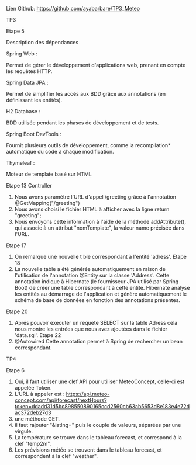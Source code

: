 Lien Github: https://github.com/ayabarbare/TP3_Meteo

TP3

Etape 5 

Description des dépendances

Spring Web :

Permet de gérer le développement d'applications web, prenant en compte les requêtes HTTP.

Spring Data JPA :

Permet de simplifier les accès aux BDD grâce aux annotations (en définissant les entités).

H2 Database :

BDD utilisée pendant les phases de développement et de tests.

Spring Boot DevTools :

Fournit plusieurs outils de développement, comme la recompilation* automatique du code à chaque modification.

Thymeleaf :

Moteur de template basé sur HTML

Etape 13 
Controller
1. Nous avons paramétré l'URL d'appel /greeting grâce à l'annotation @GetMapping("/greeting")
2. Nous avons choisi le fichier HTML à afficher avec la ligne  return "greeting";
3. Nous envoyons cette information à l'aide de la méthode addAttribute(), qui associe à un attribut "nomTemplate",
la valeur name précisée dans l'URL.

Etape 17
1. On remarque une nouvelle t    ble correspondant à l'entité 'adress'.
Etape 18
1. La nouvelle table a été générée automatiquement en raison de l'utilisation de l'annotation @Entity sur la classe 'Address'. 
Cette annotation indique à Hibernate (le fournisseur JPA utilisé par Spring Boot) de créer une table correspondant à cette entité.
Hibernate analyse les entités au démarrage de l'application et génère automatiquement le schéma de base de données en fonction des annotations présentes.

Etape 20
1. Aprés pouvoir executer un requete SELECT sur la table Adress cela nous montre les entrées que nous avez ajoutées dans le fichier 'data.sql'.
Etape 22
1. @Autowired Cette annotation permet à Spring de rechercher un bean correspondant.

TP4

Etape 6

1. Oui, il faut utiliser une clef API pour utiliser MeteoConcept, celle-ci est appelée Token.
2. L'URL à appeler est : https://api.meteo-concept.com/api/forecast/nextHours?token=ddadd31d5bc898550890165ccd2560cb63ab5653d8e183e4e72dac372deb27d3
3. une méthode GET.
4. il faut rajouter "&latlng=" puis le couple de valeurs, séparées par une virgule.
5. La température se trouve dans le tableau forecast, et correspond à la clef "temp2m".
6. Les prévisions météo se trouvent dans le tableau forecast, et correspondent à la clef "weather".


